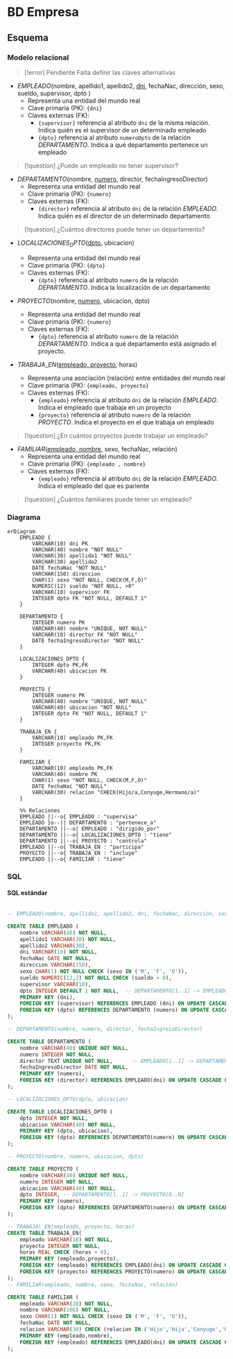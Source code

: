 # BD Empresa

## Esquema

### Modelo relacional

>[!error] Pendiente
>Falta definir las claves alternativas

- $EMPLEADO$(nombre, apellido1, apellido2, <u>dni</u>, fechaNac, dirección, sexo, sueldo, supervisor, dpto )
	- Representa una entidad del mundo real
	- Clave primaria (PK): `{dni}`
	- Claves externas (FK): 
		- `{supervisor}` referencia al atributo `dni` de la misma relación. Indica quién es el supervisor de un determinado empleado
		- `{dpto}` referencia al atributo `numeroDpto` de la relación $DEPARTAMENTO$. Indica a qué departamento pertenece un empleado

>[!question] 
>¿Puede un empleado no tener supervisor?

- $DEPARTAMENTO$(nombre, <u>numero</u>, director, fechaIngresoDirector)
	- Representa una entidad del mundo real
	- Clave primaria (PK): `{numero}`
	- Claves externas (FK): 
		- `{director}` referencia al atributo `dni` de la relación $EMPLEADO$. Indica quién es el director de un determinado departamento
		
>[!question] 
>¿Cuántos directores puede tener un departamento?

- $LOCALIZACIONES_DPTO$(<u>dpto</u>, ubicacion)
	- Representa una entidad del mundo real
	- Clave primaria (PK): `{dpto}`
	- Claves externas (FK): 
		- `{dpto}` referencia al atributo `numero` de la relación $DEPARTAMENTO$. Indica la localización de un departamento
		
- $PROYECTO$(nombre, <u>numero</u>, ubicacion, dpto)
	- Representa una entidad del mundo real
	- Clave primaria (PK): `{numero}`
	- Claves externas (FK): 
		- `{dpto}` referencia al atributo `numero` de la relación  $DEPARTAMENTO$. Indica a qué departamento está asignado el proyecto.

- $TRABAJA\_EN$(<u>empleado, proyecto</u>, horas)
	- Representa una asociación (relación) entre entidades del mundo real
	- Clave primaria (PK): `{empleado, proyecto}`
	- Claves externas (FK): 
		- `{empleado}` referencia al atributo `dni` de la relación $EMPLEADO$. Indica el empleado que trabaja en un proyecto
		- `{proyecto}` referencia al atributo `numero` de la relación $PROYECTO$. Indica el proyecto en el que trabaja un empleado

>[!question] 
>¿En cuántos proyectos puede trabajar un empleado?

- $FAMILIAR$(<u>empleado, nombre</u>, sexo, fechaNac, relación)
	- Representa una entidad del mundo real
	- Clave primaria (PK): `{empleado , nombre}`
	- Claves externas (FK): 
		- `{empleado}` referencia al atributo `dni` de la relación $EMPLEADO$. Indica el empleado del que es pariente

>[!question] 
>¿Cuántos familiares puede tener un empleado?


### Diagrama

```mermaid
erDiagram
    EMPLEADO {
        VARCHAR(10) dni PK
        VARCHAR(40) nombre "NOT NULL"
        VARCHAR(30) apellido1 "NOT NULL"
        VARCHAR(30) apellido2
        DATE fechaNac "NOT NULL"
        VARCHAR(150) direccion
        CHAR(1) sexo "NOT NULL, CHECK(M,F,O)"
        NUMERIC(12) sueldo "NOT NULL, >0"
        VARCHAR(10) supervisor FK
        INTEGER dpto FK "NOT NULL, DEFAULT 1"
    }
    
    DEPARTAMENTO {
        INTEGER numero PK
        VARCHAR(40) nombre "UNIQUE, NOT NULL"
        VARCHAR(10) director FK "NOT NULL"
        DATE fechaIngresoDirector "NOT NULL"
    }
    
    LOCALIZACIONES_DPTO {
        INTEGER dpto PK,FK
        VARCHAR(40) ubicacion PK
    }
    
    PROYECTO {
        INTEGER numero PK
        VARCHAR(40) nombre "UNIQUE, NOT NULL"
        VARCHAR(40) ubicacion "NOT NULL"
        INTEGER dpto FK "NOT NULL, DEFAULT 1"
    }
    
    TRABAJA_EN {
        VARCHAR(10) empleado PK,FK
        INTEGER proyecto PK,FK
    }
    
    FAMILIAR {
        VARCHAR(10) empleado PK,FK
        VARCHAR(40) nombre PK
        CHAR(1) sexo "NOT NULL, CHECK(M,F,O)"
        DATE fechaNac "NOT NULL"
        VARCHAR(30) relacion "CHECK(Hijo/a,Conyuge,Hermano/a)"
    }

    %% Relaciones
    EMPLEADO ||--o{ EMPLEADO : "supervisa"
    EMPLEADO }o--|| DEPARTAMENTO : "pertenece_a"
    DEPARTAMENTO ||--o| EMPLEADO : "dirigido_por"
    DEPARTAMENTO ||--o{ LOCALIZACIONES_DPTO : "tiene"
    DEPARTAMENTO ||--o{ PROYECTO : "controla"
    EMPLEADO ||--o{ TRABAJA_EN : "participa"
    PROYECTO ||--o{ TRABAJA_EN : "incluye"
    EMPLEADO ||--o{ FAMILIAR : "tiene"
```

### SQL 

#### SQL estándar

```sql

-- EMPLEADO(nombre, apellido1, apellido2, dni, fechaNac, dirección, sexo, sueldo, superDni, numeroDpto )

CREATE TABLE EMPLEADO (	
	nombre VARCHAR(40) NOT NULL,
	apellido1 VARCHAR(30) NOT NULL,
	apellido2 VARCHAR(30),
	dni VARCHAR(10) NOT NULL,
	fechaNac DATE NOT NULL,
	direccion VARCHAR(150),
	sexo CHAR(1) NOT NULL CHECK (sexo IN ('M', 'F', 'O')),
	sueldo NUMERIC(12,2) NOT NULL CHECK (sueldo > 0),
	supervisor VARCHAR(10),
	dpto INTEGER DEFAULT 1 NOT NULL,  -- DEPARTAMENTO[1..1] -> EMPLEADO[0..N]
	PRIMARY KEY (dni),
	FOREIGN KEY (supervisor) REFERENCES EMPLEADO (dni) ON UPDATE CASCADE ON DELETE SET NULL,
	FOREIGN KEY (dpto) REFERENCES DEPARTAMENTO (numero) ON UPDATE CASCADE ON DELETE SET DEFAULT
);

-- DEPARTAMENTO(nombre, numero, director, fechaIngresoDirector)

CREATE TABLE DEPARTAMENTO (
	nombre VARCHAR(40) UNIQUE NOT NULL,
	numero INTEGER NOT NULL,
	director TEXT UNIQUE NOT NULL,      -- EMPLEADO[1..1] -> DEPARTAMENTO[0..1] 
	fechaIngresoDirector DATE NOT NULL,
	PRIMARY KEY (numero),
	FOREIGN KEY (director) REFERENCES EMPLEADO(dni) ON UPDATE CASCADE ON DELETE RESTRICT
);

-- LOCALIZACIONES_DPTO(dpto, ubicacion)

CREATE TABLE LOCALIZACIONES_DPTO (
	dpto INTEGER NOT NULL,
	ubicacion VARCHAR(40) NOT NULL,
	PRIMARY KEY (dpto, ubicacion),
	FOREIGN KEY (dpto) REFERENCES DEPARTAMENTO(numero) ON UPDATE CASCADE ON DELETE CASCADE
);	

-- PROYECTO(nombre, numero, ubicacion, dpto)

CREATE TABLE PROYECTO (
	nombre VARCHAR(40) UNIQUE NOT NULL,
	numero INTEGER NOT NULL,
	ubicacion VARCHAR(40) NOT NULL,
	dpto INTEGER, -- DEPARTAMENTO[1..1] -> PROYECTO[0..N]
	PRIMARY KEY (numero),
	FOREIGN KEY (dpto) REFERENCES DEPARTAMENTO(numero) ON UPDATE CASCADE ON DELETE SET DEFAULT
);

-- TRABAJA\_EN(empleado, proyecto, horas)
CREATE TABLE TRABAJA_EN(	
	empleado VARCHAR(10) NOT NULL,
	proyecto INTEGER NOT NULL,
	horas REAL CHECK (horas > 0),
	PRIMARY KEY (empleado,proyecto),
	FOREIGN KEY (empleado) REFERENCES EMPLEADO(dni) ON UPDATE CASCADE ON DELETE CASCADE
	FOREIGN KEY (proyecto) REFERENCES PROYECTO(numero) ON UPDATE CASCADE ON DELETE CASCADE
);
-- FAMILIAR(empleado, nombre, sexo, fechaNac, relación)

CREATE TABLE FAMILIAR (	
	empleado VARCHAR(10) NOT NULL,
	nombre VARCHAR(100) NOT NULL,
	sexo CHAR(1) NOT NULL CHECK (sexo IN ('M', 'F', 'O')),
	fechaNac DATE NOT NULL,
	relacion VARCHAR(30) CHECK (relacion IN ('Hijo','Hija','Conyuge','Hermano', 'Hermana')),	
	PRIMARY KEY (empleado,nombre),
	FOREIGN KEY (empleado) REFERENCES EMPLEADO(dni) ON UPDATE CASCADE ON DELETE CASCADE
);

```
